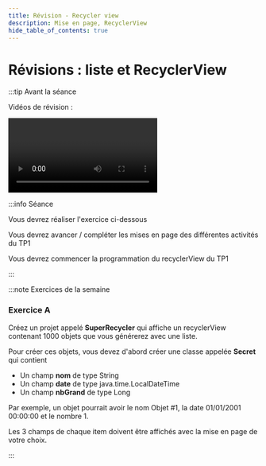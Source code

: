 ```yaml
---
title: Révision - Recycler view
description: Mise en page, RecyclerView
hide_table_of_contents: true
---
```


# Révisions : liste et RecyclerView

<Row>

<Column>

:::tip Avant la séance

Vidéos de révision :

<Video url="https://www.youtube.com/watch?v=nkGseYC3QAw" />

**[Code après la vidéo 1](https://github.com/departement-info-cem/4N6-Mobile/tree/main/code/RecyclerView/01-Depart)**

<Video url="https://www.youtube.com/watch?v=gtHix80YUx0" />

**[Code après la vidéo 2](https://github.com/departement-info-cem/4N6-Mobile/tree/main/code/RecyclerView/02-Deboguage)**

:::

</Column>

<Column>

:::info Séance

Vous devrez réaliser l'exercice ci-dessous

Vous devrez avancer / compléter les mises en page des différentes activités du TP1

Vous devrez commencer la programmation du recyclerView du TP1

:::

</Column>

</Row>

:::note Exercices de la semaine

### Exercice A

Créez un projet appelé **SuperRecycler** qui affiche un recyclerView contenant 1000 objets que vous générerez avec une liste.

Pour créer ces objets, vous devez d'abord créer une classe appelée **Secret** qui contient

- Un champ **nom** de type String
- Un champ **date** de type java.time.LocalDateTime
- Un champ **nbGrand** de type Long

Par exemple, un objet pourrait avoir le nom Objet #1, la date 01/01/2001 00:00:00 et le nombre 1.

Les 3 champs de chaque item doivent être affichés avec la mise en page de votre choix.

:::
